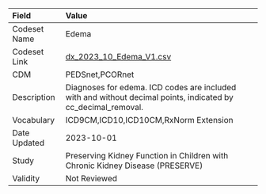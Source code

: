 |Field        |Value                                                                                                         |
|:------------|:-------------------------------------------------------------------------------------------------------------|
|Codeset Name |Edema                                                                                                         |
|Codeset Link |[dx_2023_10_Edema_V1.csv](https://github.com/PEDSnet/Variable-Dictionary/blob/main/conditions/dx_2023_10_Edema_V1.csv)|
|CDM          |PEDSnet,PCORnet                                                                                               |
|Description  |Diagnoses for edema. ICD codes are included with and without decimal points, indicated by cc_decimal_removal. |
|Vocabulary   |ICD9CM,ICD10,ICD10CM,RxNorm Extension                                                                         |
|Date Updated |2023-10-01                                                                                                    |
|Study        |Preserving Kidney Function in Children with Chronic Kidney Disease (PRESERVE)                                 |
|Validity     |Not Reviewed                                                                                                  |
